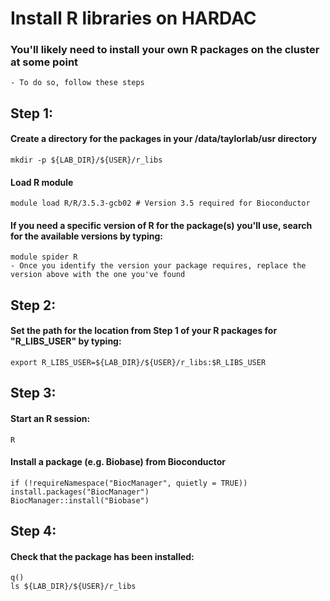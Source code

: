 # Install R libraries on HARDAC

### You'll likely need to install your own R packages on the cluster at some point
	- To do so, follow these steps
	
## Step 1:
#### Create a directory for the packages in your /data/taylorlab/usr directory
	mkdir -p ${LAB_DIR}/${USER}/r_libs
#### Load R module
	module load R/R/3.5.3-gcb02 # Version 3.5 required for Bioconductor
#### If you need a specific version of R for the package(s) you'll use, search for the available versions by typing:
	module spider R
	- Once you identify the version your package requires, replace the version above with the one you've found
	
## Step 2:
#### Set the path for the location from Step 1 of your R packages for "R_LIBS_USER" by typing:
	export R_LIBS_USER=${LAB_DIR}/${USER}/r_libs:$R_LIBS_USER	

## Step 3:
#### Start an R session:
	R
#### Install a package (e.g. Biobase) from Bioconductor
	if (!requireNamespace("BiocManager", quietly = TRUE))
    install.packages("BiocManager")
	BiocManager::install("Biobase")

## Step 4:
#### Check that the package has been installed:
	q()
	ls ${LAB_DIR}/${USER}/r_libs